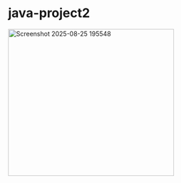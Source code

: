# java-project2
<img width="372" height="330" alt="Screenshot 2025-08-25 195548" src="https://github.com/user-attachments/assets/d3c1a44b-ed5d-4835-b782-5d7f03a887f3" />
